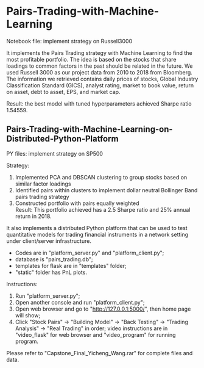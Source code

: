 # Pairs-Trading-with-Machine-Learning

Notebook file: implement strategy on Russell3000  

It implements the Pairs Trading strategy with Machine Learning to find the most profitable portfolio. 
The idea is based on the stocks that share loadings to common factors in the past should be related in the future.
We used Russell 3000 as our project data from 2010 to 2018 from Bloomberg. 
The information we retrieved contains daily prices of stocks, Global Industry Classification Standard (GICS), analyst rating, market to book value, return on asset, debt to asset, EPS, and market cap.  

Result: the best model with tuned hyperparameters achieved Sharpe ratio 1.54559.

## Pairs-Trading-with-Machine-Learning-on-Distributed-Python-Platform

PY files: implement strategy on SP500  

Strategy:
1. Implemented PCA and DBSCAN clustering to group stocks based on similar factor loadings  
2. Identified pairs within clusters to implement dollar neutral Bollinger Band pairs trading strategy  
3. Constructed portfolio with pairs equally weighted  
Result: This portfolio achieved has a 2.5 Sharpe ratio and 25% annual return in 2018.  

It also implements a distributed Python platform that can be used to test quantitative models for trading financial instruments in a network setting under client/server infrastructure. 

* Codes are in "platform_server.py" and "platform_client.py"; 
* database is "pairs_trading.db"; 
* templates for flask are in "templates" folder; 
* "static" folder has PnL plots.

Instructions:
1. Run "platform_server.py";
2. Open another console and run "platform_client.py";
3. Open web browser and go to "http://127.0.0.1:5000/", then home page will show;
4. Click "Stock Pairs" -> "Building Model" -> "Back Testing" -> "Trading Analysis" -> "Real Trading" in order;
video instructions are in "video_flask" for web browser and "video_program" for running program.

Please refer to "Capstone_Final_Yicheng_Wang.rar" for complete files and data.
